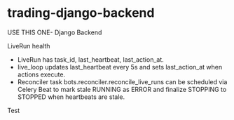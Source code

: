 # trading-django-backend
USE THIS ONE- Django Backend

LiveRun health
- LiveRun has task_id, last_heartbeat, last_action_at.
- live_loop updates last_heartbeat every 5s and sets last_action_at when actions execute.
- Reconciler task bots.reconciler.reconcile_live_runs can be scheduled via Celery Beat to mark stale RUNNING as ERROR and finalize STOPPING to STOPPED when heartbeats are stale.

Test